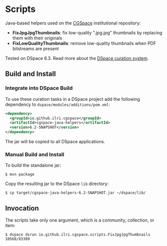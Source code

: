 # Scripts
Java-based helpers used on the [CGSpace](https://cgspace.cgiar.org) institutional repository:

- **FixJpgJpgThumbnails**: fix low-quality ".jpg.jpg" thumbnails by replacing them with their originals
- **FixLowQualityThumbnails**: remove low-quality thumbnails when PDF bitstreams are present

Tested on DSpace 6.3. Read more about the [DSpace curation system](https://wiki.lyrasis.org/display/DSDOC6x/Curation+System).

## Build and Install

### Integrate into DSpace Build
To use these curation tasks in a DSpace project add the following dependency to `dspace/modules/additions/pom.xml`:

```xml
<dependency>
  <groupId>io.github.ilri.cgspace</groupId>
  <artifactId>cgspace-java-helpers</artifactId>
  <version>6.2-SNAPSHOT</version>
</dependency>
```

The jar will be copied to all DSpace applications.

### Manual Build and Install
To build the standalone jar:

```console
$ mvn package
```

Copy the resulting jar to the DSpace `lib` directory:

```console
$ cp target/cgspace-java-helpers-6.2-SNAPSHOT.jar ~/dspace/lib/
```

## Invocation
The scripts take only one argument, which is a community, collection, or item:

```console
$ dspace dsrun io.github.ilri.cgspace.scripts.FixJpgJpgThumbnails 10568/83389
```
